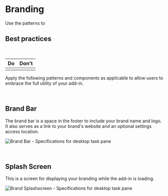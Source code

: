 # Branding

Use the patterns to
## Best practices

<br/>

|Do |Don't|
|:---- |:----|
|   	|     |
Apply the following patterns and components as applicable to allow users to embrace the full utility of your add-in.

<br/>

## Brand Bar

The brand bar is a space in the footer to include your brand name and logo. It also serves as a link to your brand's website and an optional settings access location.

![Brand Bar - Specifications for desktop task pane](screens/addin_screens/brand_bar@2x.png)

<br/>

## Splash Screen

This is a screen for displaying your branding while the add-in is loading.

![Brand Splashscreen - Specifications for desktop task pane](screens/addin_screens/splash_screen@2x.png)
